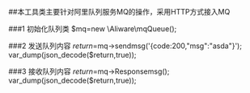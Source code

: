 ##本工具类主要针对阿里队列服务MQ的操作，采用HTTP方式接入MQ

###1 初始化队列类
$mq=new \Aliware\mqQueue();

###2 发送队列内容
$return=$mq->sendmsg('{code:200,"msg":"asda"}');
var_dump(json_decode($return,true));

###3 接收队列内容
$return=$mq->Responsemsg();
var_dump(json_decode($return,true));
